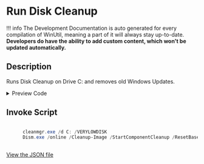 ﻿# Run Disk Cleanup


!!! info
     The Development Documentation is auto generated for every compilation of WinUtil, meaning a part of it will always stay up-to-date. **Developers do have the ability to add custom content, which won't be updated automatically.**


## Description

Runs Disk Cleanup on Drive C: and removes old Windows Updates.

<!-- BEGIN CUSTOM CONTENT -->

<!-- END CUSTOM CONTENT -->

<details>
<summary>Preview Code</summary>

```json
{
    "Content":  "Run Disk Cleanup",
    "Description":  "Runs Disk Cleanup on Drive C: and removes old Windows Updates.",
    "category":  "Essential Tweaks",
    "panel":  "1",
    "Order":  "a009_",
    "InvokeScript":  [
                         "\r\n      cleanmgr.exe /d C: /VERYLOWDISK\r\n      Dism.exe /online /Cleanup-Image /StartComponentCleanup /ResetBase\r\n      "
                     ]
}
```
</details>

## Invoke Script

```powershell

      cleanmgr.exe /d C: /VERYLOWDISK
      Dism.exe /online /Cleanup-Image /StartComponentCleanup /ResetBase
      

```
<!-- BEGIN SECOND CUSTOM CONTENT -->

<!-- END SECOND CUSTOM CONTENT -->

[View the JSON file](https://github.com/ChrisTitusTech/winutil/tree/main/config/tweaks.json)

